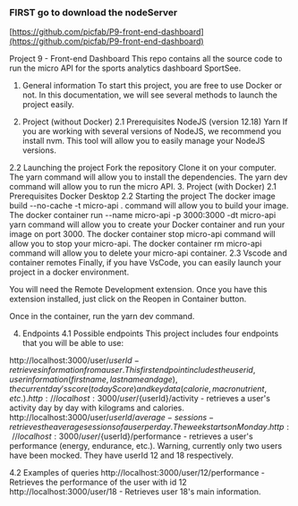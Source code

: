 ### FIRST go to download the nodeServer
[https://github.com/picfab/P9-front-end-dashboard](https://github.com/picfab/P9-front-end-dashboard)

Project 9 - Front-end Dashboard
This repo contains all the source code to run the micro API for the sports analytics dashboard SportSee.

1. General information
To start this project, you are free to use Docker or not. In this documentation, we will see several methods to launch the project easily.

2. Project (without Docker)
2.1 Prerequisites
NodeJS (version 12.18)
Yarn
If you are working with several versions of NodeJS, we recommend you install nvm. This tool will allow you to easily manage your NodeJS versions.

2.2 Launching the project
Fork the repository
Clone it on your computer.
The yarn command will allow you to install the dependencies.
The yarn dev command will allow you to run the micro API.
3. Project (with Docker)
2.1 Prerequisites
Docker Desktop
2.2 Starting the project
The docker image build --no-cache -t micro-api . command will allow you to build your image.
The docker container run --name micro-api -p 3000:3000 -dt micro-api yarn command will allow you to create your Docker container and run your image on port 3000.
The docker container stop micro-api command will allow you to stop your micro-api.
The docker container rm micro-api command will allow you to delete your micro-api container.
2.3 Vscode and container remotes
Finally, if you have VsCode, you can easily launch your project in a docker environment.

You will need the Remote Development extension. Once you have this extension installed, just click on the Reopen in Container button.

Once in the container, run the yarn dev command.

4. Endpoints
4.1 Possible endpoints
This project includes four endpoints that you will be able to use:

http://localhost:3000/user/${userId} - retrieves information from a user. This first endpoint includes the user id, user information (first name, last name and age), the current day's score (todayScore) and key data (calorie, macronutrient, etc.).
http://localhost:3000/user/${userId}/activity - retrieves a user's activity day by day with kilograms and calories.
http://localhost:3000/user/${userId}/average-sessions - retrieves the average sessions of a user per day. The week starts on Monday.
http://localhost:3000/user/${userId}/performance - retrieves a user's performance (energy, endurance, etc.).
Warning, currently only two users have been mocked. They have userId 12 and 18 respectively.

4.2 Examples of queries
http://localhost:3000/user/12/performance - Retrieves the performance of the user with id 12
http://localhost:3000/user/18 - Retrieves user 18's main information.
